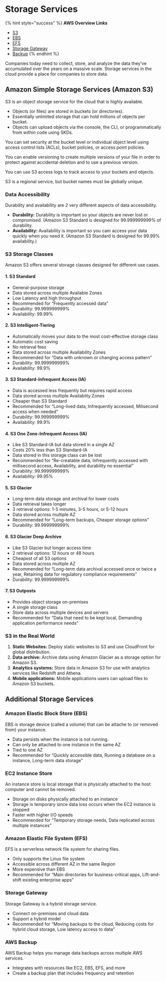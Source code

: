 # Storage Services

{% hint style="success" %}
**AWS Overview Links**

* [S3](https://aws.amazon.com/s3/)
* [EBS](https://aws.amazon.com/ebs/)
* [EFS](https://aws.amazon.com/efs/)
* [Storage Gateway](https://aws.amazon.com/storagegateway/)
* [Backup](https://aws.amazon.com/backup/)
{% endhint %}

Companies today need to collect, store, and analyze the data they’ve accumulated over the years on a massive scale. Storage services in the cloud provide a place for companies to store data.

## Amazon Simple Storage Services (Amazon S3)

S3 is an object storage service for the cloud that is highly available.

* Objects (or files) are stored in buckets (or directories).
* Essentially unlimited storage that can hold millions of objects per bucket.
* Objects can upload objects via the console, the CLI, or programmatically from within code using SKDs.

You can set security at the bucket level or individual object level using access control lists (ACLs), bucket policies, or access point policies.

You can enable versioning to create multiple versions of your file in order to protect against accidental deletion and to use a previous version.

You can use S3 access logs to track access to your buckets and objects.

S3 is a regional service, but bucket names must be globally unique.

### Data Accessibility

Durability and availability are 2 very different aspects of data accessibility.

* **Durability:** Durability is important so your objects are never lost or compromised. (Amazon S3 Standard is designed for 99.999999999% of durability.
* **Availability:** Availability is important so you cam access your data quickly when you need it. (Amazon S3 Standard is designed for 99.99% availability.)

### S3 Storage Classes

Amazon S3 offers several storage classes designed for different use cases.

#### 1. S3 Standard

* General-purpose storage
* Data stored across multiple Available Zones
* Low Latency and high throughput
* Recommended for “Frequently accessed data”
* Durability: 99.999999999%
* Availability: 99.99%

#### 2. S3 Intelligent-Tiering

* Automatically moves your data to the most cost-effective storage class
* Automatic cost saving
* No retrieval fees
* Data stored across multiple Availability Zones
* Recommended for “Data with unknown or changing access pattern”
* Durability: 99.999999999%
* Availability: 99.9%

#### 3. S3 Standard-Infrequent Access (IA)

* Data is accessed less frequently but requires rapid access
* Data stored across multiple Availablity Zones
* Cheaper than S3 Standard
* Recommended for “Long-lived data, Infrequently accessed, Milisecond access when needed”
* Durability: 99.999999999%
* Availability: 99.9%

#### 4. S3 One Zone-Infrequent Access (IA)

* Like S3 Standard-IA but data stored in a single AZ
* Costs 20% less than S3 Standard-IA
* Data stored in this storage class can be lost
* Recommended for “Re-creatable data, Infrequently accessed with millisecond access, Availability, and durability no essential”
* Durability: 99.999999999%
* Availability: 99.95%

#### 5. S3 Glacier

* Long-term data storage and archival for lower costs
* Data retrieval takes longer
* 3 retrieval options: 1-5 minutes, 3-5 hours, or 5-12 hours
* Data stored across multiple AZ
* Recommended for “Long-term backups, Cheaper storage options”
* Durability: 99.999999999%

#### 6. S3 Glacier Deep Archive

* Like S3 Glacier but longer access time
* 2 retrieval options: 12 hours or 48 hours
* Cheapest of all S3 options
* Data stored across multiple AZ
* Recommended for “Long-term data archival accessed once or twice a year, Retaining data for regulatory compliance requirements”
* Durability: 99.999999999%

#### 7. S3 Outposts

* Provides object storage on-premises
* A single storage class
* Store data across multiple devices and servers
* Recommended for “Data that need to be kept local, Demanding application performance needs”

### S3 in the Real World

1. **Static Websites:** Deploy static websites to S3 and use CloudFront for global distribution.
2. **Data archive:** Archive data using Amazon Glacier as a storage option for Amazon S3.
3. **Analytics systems:** Store data in Amazon S3 for use with analytics services like Redshift and Athena.
4. **Mobile applications:** Mobile applications users can upload files to Amazon S3 buckets.

## Additional Storage Services

### Amazon Elastic Block Store (EBS)

EBS is storage device (called a volume) that can be attache to (or removed from) your instance.

* Data persists when the instance is not running.
* Can only be attached to one instance in the same AZ
* Tied to one AZ
* Recommended for “Quickly accessible data, Running a database on a instance, Long-term data storage”

### EC2 Instance Store

An instance store is local storage that is physically attached to the host computer and cannot be removed.

* Storage on disks physically attached to an instance
* Storage is temporary since data loss occurs when the EC2 instance is stopped
* Faster with higher I/O speeds
* Recommended for “Temporary storage needs, Data replicated across multiple instances”

### Amazon Elastic File System (EFS)

EFS is a serverless network file system for sharing files.

* Only supports the Linux file system
* Accessible across different AZ in the same Region
* More expensive than EBS
* Recommended for “Main directories for business-critical apps, Lift-and-shift existing enterprise apps”

### Storage Gateway

Storage Gateway is a hybrid storage service.

* Connect on-premises and cloud data
* Support a hybrid model
* Recommended for “Moving backups to the cloud, Reducing costs for hybrid cloud storage, Low latency access to data”

### AWS Backup

AWS Backup helps you manage data backups across multiple AWS services.

* Integrates with resources like EC2, EBS, EFS, and more
* Create a backup plan that includes frequency and retention
